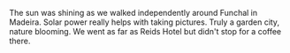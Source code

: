 The sun was shining as we walked independently around Funchal
in Madeira.
Solar power really helps with taking pictures.  Truly a garden
city, nature blooming.  We went as far as Reids Hotel but didn't
stop for a coffee there.
